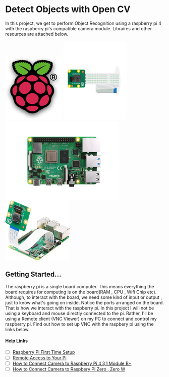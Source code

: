 # Detect Objects with Open CV
In this project, we get to perform Object Recognition using a raspberry pi 4 with the  raspberry pi's compatible camera module.
Libraires and other resources are attached below.

<img src="Images/R.png" width="180" height="200"> <img src="Images/newcam.png" width="200" height="250"><img src="Images/pi2.png" width="360" height="250"><img src="Images/pi1.png" width="205" height="190">

## Getting Started...
The raspberry pi is a single board computer. This means everything the board requires for computing is on the board(RAM , CPU , Wifi Chip etc). Although, to interact with the board, we need some kind of input or output , just to know what's going on inside. Notice the ports arranged on the board. That is how we interact with the raspberry pi. In this project I will not be using a keyboard and mouse directly connected to the pi. Rather, I'll be using a Remote client (VNC Viewer) on my PC to connect and control my raspberry pi. Find out how to set up VNC with the raspbery pi using the links below.

#### Help Links

- [ ] [Raspberry Pi First Time Setup](https://www.youtube.com/watch?v=y45hsd2AOpw)  
- [ ] [Remote Access to Your Pi](https://www.youtube.com/watch?v=IfzBPi4FHpI)
- [ ] [How to Connect Camera to Raspberry Pi 4,3,1 Module B+ ](https://www.youtube.com/watch?v=IfzBPi4FHpI)
- [ ] [How to Connect Camera to Raspbery  Pi Zero , Zero W](https://www.youtube.com/watch?v=oo0A_yRrIxQ)
